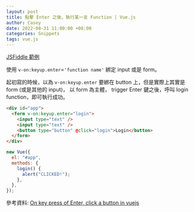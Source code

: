 ```yaml
---
layout: post
title: 點擊 Enter 之後，執行某一支 Function | Vue.js
author: Casey
date: 2022-08-31 11:00:00 +08:00
categories: Snippets
tags: vue.js
---
```


[JSFiddle 範例](https://jsfiddle.net/iosum/tsc069m1/3/)

使用 `v-on:keyup.enter`=`'function name'` 綁定 input 或是 form。

起初寫的時候，以為 `v-on:keyup.enter` 要綁在 button 上，但是實際上其實是 form (或是其他的 input)， 以 form 為主體， trigger Enter 鍵之後，呼叫 login function，即可執行成功。

```html
<div id="app">
  <form v-on:keyup.enter="login">
    <input type="text" />
    <input type="text" />
    <button type="button" @click="login">Login</button>
  </form>
</div>
```

```js
new Vue({
  el: "#app",
  methods: {
    login() {
      alert("CLICKED!");
    },
  },
});
```

參考資料: [On key press of Enter, click a button in vuejs](https://stackoverflow.com/questions/46639549/on-key-press-of-enter-click-a-button-in-vuejs)
